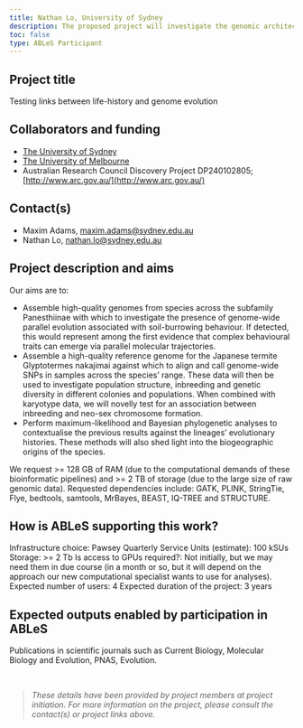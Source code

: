 ```yaml
---
title: Nathan Lo, University of Sydney
description: The proposed project will investigate the genomic architecture, evolutionary history and population structure of multiple Blattodean species. This has substantial implications for our understanding of chromosome evolution, inbreeding and parallel evolution, as well as useful results for the conservation of insect biodiversity in Australia and Japan.
toc: false
type: ABLeS Participant
---
```


## Project title

Testing links between life-history and genome evolution

## Collaborators and funding

-   [The University of Sydney](https://meep.sydney.edu.au/)
-   [The University of Melbourne](https://www.wehi.edu.au/researcher/aaron-jex/)  
-   Australian Research Council Discovery Project DP240102805; [http://www.arc.gov.au/](http://www.arc.gov.au/)

## Contact(s)

-   Maxim Adams, <maxim.adams@sydney.edu.au>
-   Nathan Lo, <nathan.lo@sydney.edu.au>

## Project description and aims

Our aims are to:
-   Assemble high-quality genomes from species across the subfamily Panesthiinae with which to investigate the presence of genome-wide parallel evolution associated with soil-burrowing behaviour. If detected, this would represent among the first evidence that complex behavioural traits can emerge via parallel molecular trajectories.
-   Assemble a high-quality reference genome for the Japanese termite Glyptotermes nakajimai against which to align and call genome-wide SNPs in samples across the species’ range. These data will then be used to investigate population structure, inbreeding and genetic diversity in different colonies and populations. When combined with karyotype data, we will novelly test for an association between inbreeding and neo-sex chromosome formation.
-   Perform maximum-likelihood and Bayesian phylogenetic analyses to contextualise the previous results against the lineages’ evolutionary histories. These methods will also shed light into the biogeographic origins of the species.
 
We request >= 128 GB of RAM (due to the computational demands of these bioinformatic pipelines) and >= 2 TB of storage (due to the large size of raw genomic data). Requested dependencies include: GATK, PLINK, StringTie, Flye, bedtools, samtools, MrBayes, BEAST, IQ-TREE and STRUCTURE.

## How is ABLeS supporting this work?

Infrastructure choice: Pawsey
Quarterly Service Units (estimate): 100 kSUs
Storage: >= 2 Tb
Is access to GPUs required?: Not initially, but we may need them in due course (in a month or so, but it will depend on the approach our new computational specialist wants to use for analyses). 
Expected number of users: 4
Expected duration of the project: 3 years

## Expected outputs enabled by participation in ABLeS

Publications in scientific journals such as Current Biology, Molecular Biology and Evolution, PNAS, Evolution.

<br/>

> _These details have been provided by project members at project initiation. For more information on the project, please consult the contact(s) or project links above._
